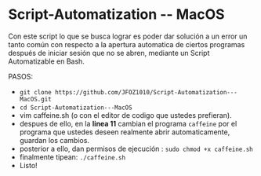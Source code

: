 # Script-Automatization -- MacOS
Con este script lo que se busca lograr es poder dar solución a un error un tanto común con respecto a la apertura automatica de ciertos programas después de iniciar sesión que no se abren, mediante un Script Automatizable en Bash. 

PASOS: 
* `git clone https://github.com/JFOZ1010/Script-Automatization---MacOS.git`
* `cd Script-Automatization---MacOS`
* vim caffeine.sh (o con el editor de codigo que ustedes prefieran). 
* despues de ello, en la **linea 11** cambian el programa `caffeine` por el programa que ustedes deseen realmente abrir automaticamente, guardan los cambios.
* posterior a ello, dan permisos de ejecución : `sudo chmod +x caffeine.sh` 
* finalmente tipean: `./caffeine.sh`
* Listo! 
